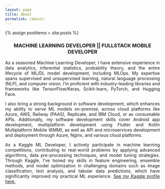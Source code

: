 ```yaml
---
layout: page
title: About
permalink: /about/
---
```


{% assign postitems = site.posts %}
<html>
<body class="about-body">

<div style='text-align: justify;'>
  <h3 style="text-align: center;">MACHINE LEARNING DEVELOPER || FULLSTACK MOBILE DEVELOPER</h3>
  <p style="margin-top: 1em; margin-bottom: 1em;">As a seasoned Machine Learning Developer, I have extensive experience in data analytics, inferential statistics,
    probability theory, and the entire lifecycle of ML/DL model development, including MLOps. My expertise spans 
    supervised and unsupervised learning, natural language processing (NLP), and computer vision. I’m proficient 
    with industry-leading libraries and frameworks like TensorFlow/Keras, Scikit-learn, PyTorch, and Hugging Face.</p>

  <p style="margin-top: 1em; margin-bottom: 1em;">I also bring a strong background in software development, which enhances my ability to serve ML models on-premise,
    across cloud platforms like Azure, AWS, Railway (PAAS), Replicate, and IBM Cloud, or as consumable APIs. Additionally, my software 
    development skills cover Android app development, multiplatform development using Flutter and Kotlin 
    Multiplatform Mobile (KMM), as well as API and microservices development and deployment through Azure, Nginx, and 
    various cloud platforms.</p>

  <p style="margin-top: 1em; margin-bottom: 1em;">As a Kaggle ML Developer, I actively participate in machine learning competitions, contributing to real-world 
    problems by applying advanced algorithms, data pre-processing techniques, and model tuning strategies. Through Kaggle,
    I’ve honed my skills in feature engineering, ensemble methods, and model optimization in challenging domains such as 
    image classification, text analysis, and tabular data predictions, which have significantly improved my practical 
    ML experience. <a href="https://www.kaggle.com/ekeministephen" target="_blank">See my Kaggle profile here.</a></p>
</div>
</body>
</html>

